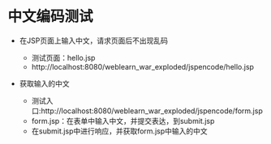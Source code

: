 # 中文编码测试

- 在JSP页面上输入中文，请求页面后不出现乱码
    - 测试页面：hello.jsp
    - http://localhost:8080/weblearn_war_exploded/jspencode/hello.jsp
    
- 获取输入的中文
    - 测试入口:http://localhost:8080/weblearn_war_exploded/jspencode/form.jsp
    - form.jsp：在表单中输入中文，并提交表达，到submit.jsp
    - 在submit.jsp中进行响应，并获取form.jsp中输入的中文